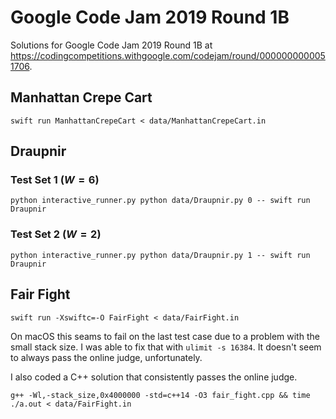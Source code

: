 # Google Code Jam 2019 Round 1B

Solutions for Google Code Jam 2019 Round 1B at
https://codingcompetitions.withgoogle.com/codejam/round/0000000000051706.

## Manhattan Crepe Cart

```
swift run ManhattanCrepeCart < data/ManhattanCrepeCart.in
```

## Draupnir

### Test Set 1 ($W = 6$)

```
python interactive_runner.py python data/Draupnir.py 0 -- swift run Draupnir
```

### Test Set 2 ($W = 2$)

```
python interactive_runner.py python data/Draupnir.py 1 -- swift run Draupnir
```

## Fair Fight

```
swift run -Xswiftc=-O FairFight < data/FairFight.in
```

On macOS this seams to fail on the last test case due to a problem with the
small stack size. I was able to fix that with `ulimit -s 16384`. It doesn't seem
to always pass the online judge, unfortunately.

I also coded a C++ solution that consistently passes the online judge.

```
g++ -Wl,-stack_size,0x4000000 -std=c++14 -O3 fair_fight.cpp && time ./a.out < data/FairFight.in 
```
